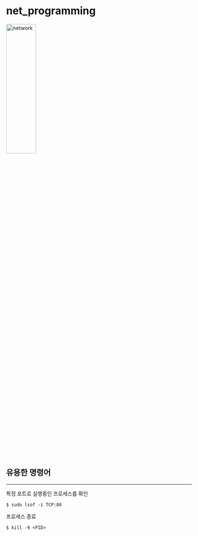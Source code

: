 # net_programming
<img src="https://user-images.githubusercontent.com/57317636/229074095-adad5b5e-b2af-45d2-b1af-4c37aa9b61de.png" width="40%" height="30%"  alt="network"></img>

## 유용한 명령어
***

특정 포트로 실행중인 프로세스를 확인
```
$ sudo lsof -i TCP:80 
```


프로세스 종료
```
$ kill -9 <PID>
```
